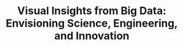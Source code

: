 ---
dateStart: 2015-02-12
dateEnd: 2015-02-16
title: "Visual Insights from Big Data: Envisioning Science, Engineering, and Innovation"
venue: "AAAS Annual Meeting"
organizer: "Katy Börner"
credit: "Places & Spaces"
city: San Jose
state: CA
country: USA
pdfLink: 20150212-visualization-insights-big-data.pdf
venueImages:
 - sm: image01.sm.jpg
   lg: image01.lg.jpg
 - sm: image02.sm.jpg
   lg: image02.lg.jpg
---